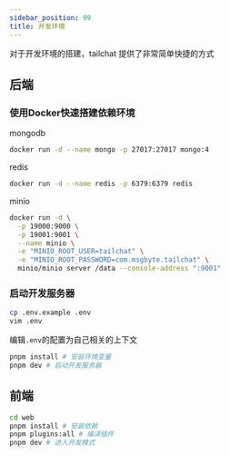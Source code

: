 ```yaml
---
sidebar_position: 99
title: 开发环境
---
```


对于开发环境的搭建，tailchat 提供了非常简单快捷的方式

## 后端

### 使用Docker快速搭建依赖环境

mongodb
```bash
docker run -d --name mongo -p 27017:27017 mongo:4
```

redis
```bash
docker run -d --name redis -p 6379:6379 redis
```

minio
```bash
docker run -d \
  -p 19000:9000 \
  -p 19001:9001 \
  --name minio \
  -e "MINIO_ROOT_USER=tailchat" \
  -e "MINIO_ROOT_PASSWORD=com.msgbyte.tailchat" \
  minio/minio server /data --console-address ":9001"
```

### 启动开发服务器

```bash
cp .env.example .env
vim .env
```

编辑`.env`的配置为自己相关的上下文

```bash
pnpm install # 安装环境变量
pnpm dev # 启动开发服务器
```

## 前端

```bash
cd web
pnpm install # 安装依赖
pnpm plugins:all # 编译插件
pnpm dev # 进入开发模式
```
